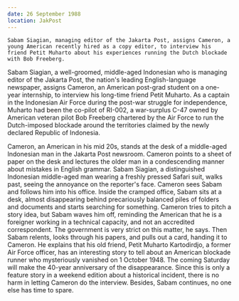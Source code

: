 ```yaml
---
date: 26 September 1988
location: JakPost
---
```


```synopsis
Sabam Siagian, managing editor of the Jakarta Post, assigns Cameron, a young American recently hired as a copy editor, to interview his friend Petit Muharto about his experiences running the Dutch blockade with Bob Freeberg.
```



Sabam Siagian, a well-groomed, middle-aged Indonesian who is managing
editor of the Jakarta Post, the nation's leading English-language
newspaper, assigns Cameron, an American post-grad student on a one-year internship, to interview his long-time friend Petit Muharto. As a captain in the Indonesian Air Force during the post-war struggle for independence, Muharto had been the co-pilot of RI-002, a war-surplus C-47 owned by American veteran pilot Bob Freeberg chartered by the Air Force to run the Dutch-imposed blockade around the territories claimed by the newly declared Republic of Indonesia. 

Cameron, an American in his mid 20s, stands at the desk of a middle-aged
Indonesian man in the Jakarta Post newsroom. Cameron
points to a sheet of paper on the desk and lectures the older man in a
condescending manner about mistakes in English grammar. Sabam Siagian, a
distinguished Indonesian middle-aged man wearing a freshly pressed
Safari suit, walks past, seeing the annoyance on the reporter's face.
Cameron sees Sabam and follows him into his office. Inside the cramped
office, Sabam sits at a desk, almost disappearing behind precariously
balanced piles of folders and documents and starts searching for
something. Cameron tries to pitch a story idea, but Sabam waves him off,
reminding the American that he is a foreigner working in a technical
capacity, and not an accredited correspondent. The government is very
strict on this matter, he says. Then Sabam relents, looks through his
papers, and pulls out a card, handing it to Cameron. He explains that
his old friend, Petit Muharto Kartodirdjo, a former Air Force officer,
has an interesting story to tell about an American blockade runner who
mysteriously vanished on 1 October 1948. The coming Saturday will make
the 40-year anniversary of the disappearance. Since this is only a
feature story in a weekend edition about a historical incident, there is
no harm in letting Cameron do the interview. Besides, Sabam continues,
no one else has time to spare.
